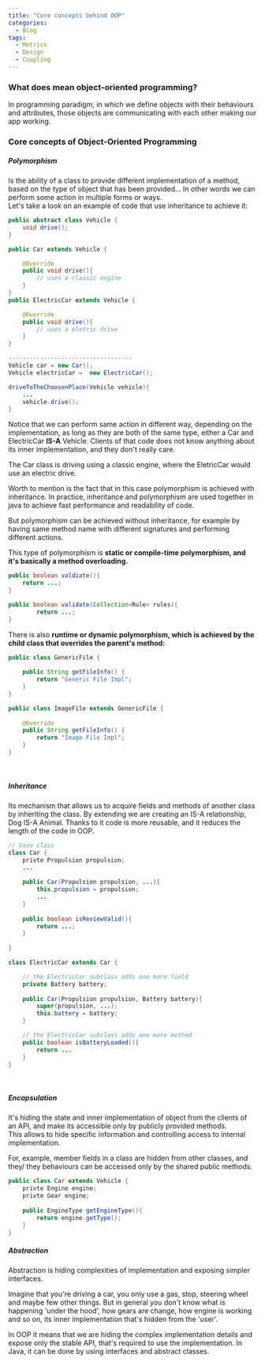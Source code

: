 ```yaml
---
title: "Core concepts behind OOP"
categories:
  - Blog
tags:
  - Metrics
  - Design
  - Coupling
---
```

  
### What does mean object-oriented programming?

In programming paradigm, in which we define objects with their behaviours and attributes, those objects are communicating with each other making our app working.


### Core concepts of Object-Oriented Programming

##### Polymorphism

Is the ability of a class to provide different implementation of a method, based on the type of object that has been provided...
In other words we can perform some action in multiple forms or ways.<br>
Let's take a look on an example of code that use inheritance to achieve it:
``` java
public abstract class Vehicle {
    void drive();
}

public Car extends Vehicle {

    @Override
    public void drive(){
        // uses a classic engine
    }
}
public ElectricCar extends Vehicle {

    @Override
    public void drive(){
        // uses a eletric drive
    }
}

-----------------------------------
Vehicle car = new Car();
Vehicle electricCar =  new ElectricCar();

driveToTheChoosenPlace(Vehicle vehicle){
    ...
    vehicle.drive();
}
```

Notice that we can perform same action in different way, depending on the implementation, as long as they are both of the same type, either a Car and ElectricCar **IS-A** Vehicle.
Clients of that code does not know anything about its inner implementation, and they don't really care.

The Car class is driving using a classic engine, where the EletricCar would use an electric drive.  

Worth to mention is the fact that in this case polymorphism is achieved with inheritance.
In practice, inheritance and polymorphism are used together in java to achieve fast performance and readability of code.

But polymorphism can be achieved without inheritance, for example by having same method name with different signatures and performing different actions.

This type of polymorphism is **static or compile-time polymorphism, and it's basically a method overloading.**
```java
public boolean valdiate(){
    return ...;
}

public boolean validate(Collection<Rule> rules){
        return ...;
}
```

There is also **runtime or dynamic polymorphism, which is achieved by the child class that overrides the parent's method:**
```java
public class GenericFile {
    
    public String getFileInfo() {
        return "Generic File Impl";
    }
}

public class ImageFile extends GenericFile {
    
    @Override
    public String getFileInfo() {
        return "Image File Impl";
    }
}
```
<br>

##### Inheritance

Its mechanism that allows us to acquire fields and methods of another class by inheriting the class.
By extending we are creating an IS-A relationship, Dog IS-A Animal.
Thanks to it code is more reusable, and it reduces the length of the code in OOP.

```java
// base class
class Car {
    privte Propulsion propulsion;
    ...
    
    public Car(Propulsion propulsion, ...){
        this.propulsion = propulsion;
        ...
    }
    
    public boolean isReviewValid(){
        return ...;
    }
    
}

class ElectricCar extends Car {

    // the ElectricCar subclass adds one more field
    private Battery battery;
    
    public Car(Propulsion propulsion, Battery battery){
        super(propulsion, ...);
        this.battery = battery;
    }

    // the ElectricCar subclass adds one more method
    public boolean isBatteryLoaded(){
        return ...
    }
}
```

<br>

##### Encapsulation

It's hiding the state and inner implementation of object from the clients of an API, and make its accessible only by publicly provided methods.  
This allows to hide specific information and controlling access to internal implementation.

For, example, member fields in a class are hidden from other classes, and they/ they behaviours can be accessed only by the shared public methods.
```java
public class Car extends Vehicle {
    privte Engine engine;
    privte Gear engine;
    
    public EngineType getEngineType(){
        return engine.getType();
    }
}
```

##### Abstraction
Abstraction is hiding complexities of implementation and exposing simpler interfaces. 

Imagine that you're driving a car, you only use a gas, stop, steering wheel and maybe few other things. 
But in general you don't know what is happening 'under the hood', how gears are change, how engine is working and so on, its inner implementation that's hidden from the 'user'.

In OOP it means that we are hiding the complex implementation details and expose only the stable API, that's required to use the implementation. 
In Java, it can be done by using interfaces and abstract classes.